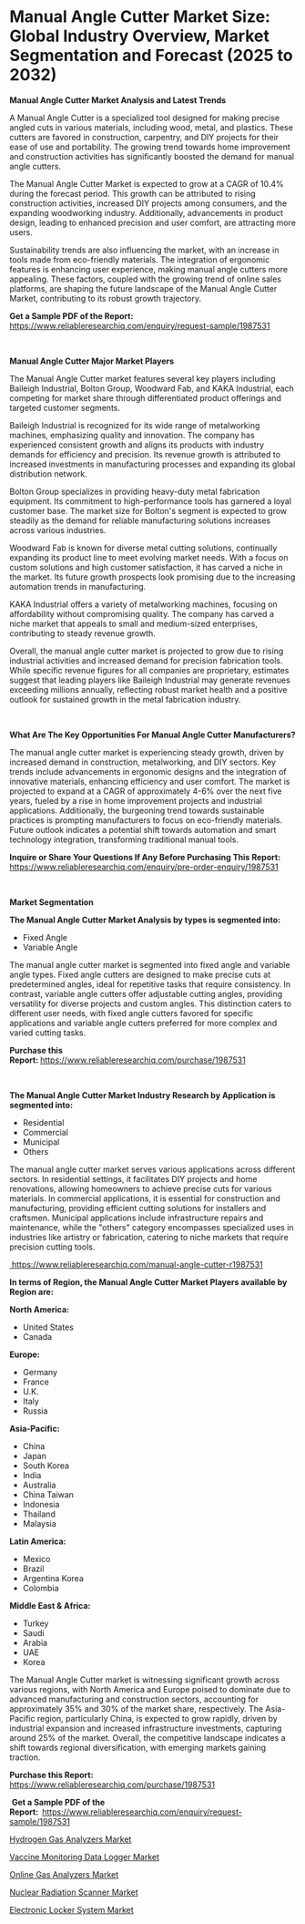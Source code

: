 <p><h1>Manual Angle Cutter Market Size: Global Industry Overview, Market Segmentation and Forecast (2025 to 2032)</h1></p><p><strong>Manual Angle Cutter Market Analysis and Latest Trends</strong></p>
<p><p>A Manual Angle Cutter is a specialized tool designed for making precise angled cuts in various materials, including wood, metal, and plastics. These cutters are favored in construction, carpentry, and DIY projects for their ease of use and portability. The growing trend towards home improvement and construction activities has significantly boosted the demand for manual angle cutters.</p><p>The Manual Angle Cutter Market is expected to grow at a CAGR of 10.4% during the forecast period. This growth can be attributed to rising construction activities, increased DIY projects among consumers, and the expanding woodworking industry. Additionally, advancements in product design, leading to enhanced precision and user comfort, are attracting more users. </p><p>Sustainability trends are also influencing the market, with an increase in tools made from eco-friendly materials. The integration of ergonomic features is enhancing user experience, making manual angle cutters more appealing. These factors, coupled with the growing trend of online sales platforms, are shaping the future landscape of the Manual Angle Cutter Market, contributing to its robust growth trajectory.</p></p>
<p><strong>Get a Sample PDF of the Report:&nbsp;</strong> <a href="https://www.reliableresearchiq.com/enquiry/request-sample/1987531?utm_campaign=1119&utm_medium=2&utm_source=Github&utm_content=ia&utm_term=20022025&utm_id=manual-angle-cutter">https://www.reliableresearchiq.com/enquiry/request-sample/1987531</a></p>
<p>&nbsp;</p>
<p><strong>Manual Angle Cutter Major Market Players</strong></p>
<p><p>The Manual Angle Cutter market features several key players including Baileigh Industrial, Bolton Group, Woodward Fab, and KAKA Industrial, each competing for market share through differentiated product offerings and targeted customer segments.</p><p>Baileigh Industrial is recognized for its wide range of metalworking machines, emphasizing quality and innovation. The company has experienced consistent growth and aligns its products with industry demands for efficiency and precision. Its revenue growth is attributed to increased investments in manufacturing processes and expanding its global distribution network.</p><p>Bolton Group specializes in providing heavy-duty metal fabrication equipment. Its commitment to high-performance tools has garnered a loyal customer base. The market size for Bolton's segment is expected to grow steadily as the demand for reliable manufacturing solutions increases across various industries.</p><p>Woodward Fab is known for diverse metal cutting solutions, continually expanding its product line to meet evolving market needs. With a focus on custom solutions and high customer satisfaction, it has carved a niche in the market. Its future growth prospects look promising due to the increasing automation trends in manufacturing.</p><p>KAKA Industrial offers a variety of metalworking machines, focusing on affordability without compromising quality. The company has carved a niche market that appeals to small and medium-sized enterprises, contributing to steady revenue growth.</p><p>Overall, the manual angle cutter market is projected to grow due to rising industrial activities and increased demand for precision fabrication tools. While specific revenue figures for all companies are proprietary, estimates suggest that leading players like Baileigh Industrial may generate revenues exceeding millions annually, reflecting robust market health and a positive outlook for sustained growth in the metal fabrication industry.</p></p>
<p>&nbsp;</p>
<p><strong>What Are The Key Opportunities For Manual Angle Cutter Manufacturers?</strong></p>
<p><p>The manual angle cutter market is experiencing steady growth, driven by increased demand in construction, metalworking, and DIY sectors. Key trends include advancements in ergonomic designs and the integration of innovative materials, enhancing efficiency and user comfort. The market is projected to expand at a CAGR of approximately 4-6% over the next five years, fueled by a rise in home improvement projects and industrial applications. Additionally, the burgeoning trend towards sustainable practices is prompting manufacturers to focus on eco-friendly materials. Future outlook indicates a potential shift towards automation and smart technology integration, transforming traditional manual tools.</p></p>
<p><strong>Inquire or Share Your Questions If Any Before Purchasing This Report:</strong> <a href="https://www.reliableresearchiq.com/enquiry/pre-order-enquiry/1987531?utm_campaign=1119&utm_medium=2&utm_source=Github&utm_content=ia&utm_term=20022025&utm_id=manual-angle-cutter">https://www.reliableresearchiq.com/enquiry/pre-order-enquiry/1987531</a></p>
<p>&nbsp;</p>
<p><strong>Market Segmentation</strong></p>
<p><strong>The Manual Angle Cutter Market Analysis by types is segmented into:</strong></p>
<p><ul><li>Fixed Angle</li><li>Variable Angle</li></ul></p>
<p><p>The manual angle cutter market is segmented into fixed angle and variable angle types. Fixed angle cutters are designed to make precise cuts at predetermined angles, ideal for repetitive tasks that require consistency. In contrast, variable angle cutters offer adjustable cutting angles, providing versatility for diverse projects and custom angles. This distinction caters to different user needs, with fixed angle cutters favored for specific applications and variable angle cutters preferred for more complex and varied cutting tasks.</p></p>
<p><strong>Purchase this Report:&nbsp;</strong><a href="https://www.reliableresearchiq.com/purchase/1987531?utm_campaign=1119&utm_medium=2&utm_source=Github&utm_content=ia&utm_term=20022025&utm_id=manual-angle-cutter">https://www.reliableresearchiq.com/purchase/1987531</a></p>
<p>&nbsp;</p>
<p><strong>The Manual Angle Cutter Market Industry Research by Application is segmented into:</strong></p>
<p><ul><li>Residential</li><li>Commercial</li><li>Municipal</li><li>Others</li></ul></p>
<p><p>The manual angle cutter market serves various applications across different sectors. In residential settings, it facilitates DIY projects and home renovations, allowing homeowners to achieve precise cuts for various materials. In commercial applications, it is essential for construction and manufacturing, providing efficient cutting solutions for installers and craftsmen. Municipal applications include infrastructure repairs and maintenance, while the "others" category encompasses specialized uses in industries like artistry or fabrication, catering to niche markets that require precision cutting tools.</p></p>
<p><a href="https://www.reliableresearchiq.com/manual-angle-cutter-r1987531?utm_campaign=1119&utm_medium=2&utm_source=Github&utm_content=ia&utm_term=20022025&utm_id=manual-angle-cutter">&nbsp;https://www.reliableresearchiq.com/manual-angle-cutter-r1987531</a></p>
<p><strong>In terms of Region, the Manual Angle Cutter Market Players available by Region are:</strong></p>
<p>
    <p> <strong> North America: </strong>
        <ul>
            <li>United States</li>
            <li>Canada</li>
        </ul>
        </p> 
    <p> <strong> Europe: </strong>
        <ul>
            <li>Germany</li>
            <li>France</li>
            <li>U.K.</li>
            <li>Italy</li>
            <li>Russia</li>
        </ul>
        </p> 
    <p> <strong> Asia-Pacific: </strong>
        <ul>
            <li>China</li>
            <li>Japan</li>
            <li>South Korea</li>
            <li>India</li>
            <li>Australia</li>
            <li>China Taiwan</li>
            <li>Indonesia</li>
            <li>Thailand</li>
            <li>Malaysia</li>
        </ul>
        </p> 
    <p> <strong> Latin America: </strong>
        <ul>
            <li>Mexico</li>
            <li>Brazil</li>
            <li>Argentina Korea</li>
            <li>Colombia</li>
        </ul>
        </p> 
    <p> <strong> Middle East & Africa: </strong>
        <ul>
            <li>Turkey</li>
            <li>Saudi</li>
            <li>Arabia</li>
            <li>UAE</li>
            <li>Korea</li>
        </ul>
    </p>
    </p>
<p><p>The Manual Angle Cutter market is witnessing significant growth across various regions, with North America and Europe poised to dominate due to advanced manufacturing and construction sectors, accounting for approximately 35% and 30% of the market share, respectively. The Asia-Pacific region, particularly China, is expected to grow rapidly, driven by industrial expansion and increased infrastructure investments, capturing around 25% of the market. Overall, the competitive landscape indicates a shift towards regional diversification, with emerging markets gaining traction.</p></p>
<p><strong>Purchase this Report: </strong><a href="https://www.reliableresearchiq.com/purchase/1987531?utm_campaign=1119&utm_medium=2&utm_source=Github&utm_content=ia&utm_term=20022025&utm_id=manual-angle-cutter">https://www.reliableresearchiq.com/purchase/1987531</a></p>
<p>&nbsp;<strong>Get a Sample PDF of the Report:&nbsp;&nbsp;</strong><a href="https://www.reliableresearchiq.com/enquiry/request-sample/1987531?utm_campaign=1119&utm_medium=2&utm_source=Github&utm_content=ia&utm_term=20022025&utm_id=manual-angle-cutter">https://www.reliableresearchiq.com/enquiry/request-sample/1987531</a></p>
<p><strong></strong></p>
<p><p><a href="https://github.com/tommybrionhg/Market-Research-Report-List-1/blob/main/hydrogen-gas-analyzers-market.md?utm_campaign=1119&utm_medium=2&utm_source=Github&utm_content=ia&utm_term=20022025&utm_id=manual-angle-cutter">Hydrogen Gas Analyzers Market</a></p><p><a href="https://github.com/hamremunazm4/Market-Research-Report-List-1/blob/main/vaccine-monitoring-data-logger-market.md?utm_campaign=1119&utm_medium=2&utm_source=Github&utm_content=ia&utm_term=20022025&utm_id=manual-angle-cutter">Vaccine Monitoring Data Logger Market</a></p><p><a href="https://github.com/looseurbenra/Market-Research-Report-List-1/blob/main/online-gas-analyzers-market.md?utm_campaign=1119&utm_medium=2&utm_source=Github&utm_content=ia&utm_term=20022025&utm_id=manual-angle-cutter">Online Gas Analyzers Market</a></p><p><a href="https://github.com/chadytoungu4/Market-Research-Report-List-1/blob/main/nuclear-radiation-scanner-market.md?utm_campaign=1119&utm_medium=2&utm_source=Github&utm_content=ia&utm_term=20022025&utm_id=manual-angle-cutter">Nuclear Radiation Scanner Market</a></p><p><a href="https://github.com/boccalyver5k/Market-Research-Report-List-1/blob/main/electronic-locker-system-market.md?utm_campaign=1119&utm_medium=2&utm_source=Github&utm_content=ia&utm_term=20022025&utm_id=manual-angle-cutter">Electronic Locker System Market</a></p></p>